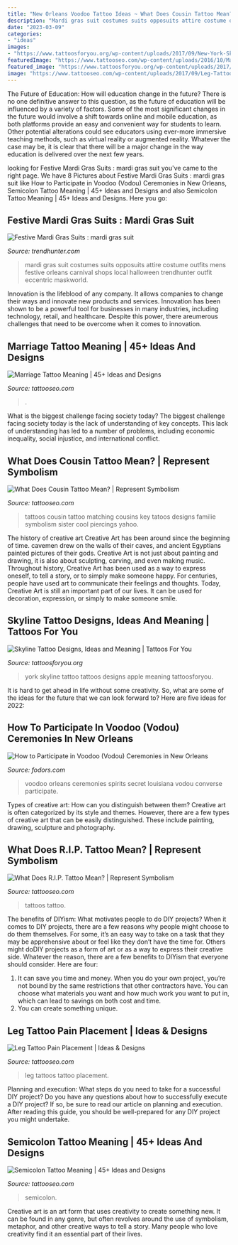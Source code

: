 ```yaml
---
title: "New Orleans Voodoo Tattoo Ideas ~ What Does Cousin Tattoo Mean?"
description: "Mardi gras suit costumes suits opposuits attire costume outfits mens festive orleans carnival shops local halloween trendhunter outfit eccentric maskworld"
date: "2023-03-09"
categories:
- "ideas"
images:
- "https://www.tattoosforyou.org/wp-content/uploads/2017/09/New-York-Skyline-Tattoo.jpg"
featuredImage: "https://www.tattooseo.com/wp-content/uploads/2016/10/Marriage-Tattoos-23.jpg"
featured_image: "https://www.tattoosforyou.org/wp-content/uploads/2017/09/New-York-Skyline-Tattoo.jpg"
image: "https://www.tattooseo.com/wp-content/uploads/2017/09/Leg-Tattoos-18.jpg"
---
```



The Future of Education: How will education change in the future?
There is no one definitive answer to this question, as the future of education will be influenced by a variety of factors. Some of the most significant changes in the future would involve a shift towards online and mobile education, as both platforms provide an easy and convenient way for students to learn. Other potential alterations could see educators using ever-more immersive teaching methods, such as virtual reality or augmented reality. Whatever the case may be, it is clear that there will be a major change in the way education is delivered over the next few years.

	

		
looking for Festive Mardi Gras Suits : mardi gras suit you've came to the right page. We have 8 Pictures about Festive Mardi Gras Suits : mardi gras suit like How to Participate in Voodoo (Vodou) Ceremonies in New Orleans, Semicolon Tattoo Meaning | 45+ Ideas and Designs and also Semicolon Tattoo Meaning | 45+ Ideas and Designs. Here you go:
		
    
## Festive Mardi Gras Suits : Mardi Gras Suit

<img loading=lazy src="http://cdn.trendhunterstatic.com/thumbs/mardi-gras-suit.jpeg" onerror="this.onerror=null;this.src='https://tse1.mm.bing.net/th?id=OIP.gR3Ts9nIhXz1UxreFIHozQHaKI&amp;pid=15.1';" alt="Festive Mardi Gras Suits : mardi gras suit">

_Source: trendhunter.com_

>mardi gras suit costumes suits opposuits attire costume outfits mens festive orleans carnival shops local halloween trendhunter outfit eccentric maskworld. 

	

Innovation is the lifeblood of any company. It allows companies to change their ways and innovate new products and services. Innovation has been shown to be a powerful tool for businesses in many industries, including technology, retail, and healthcare. Despite this power, there areumerous challenges that need to be overcome when it comes to innovation.

    
## Marriage Tattoo Meaning | 45+ Ideas And Designs

<img loading=lazy src="https://www.tattooseo.com/wp-content/uploads/2016/10/Marriage-Tattoos-23.jpg" onerror="this.onerror=null;this.src='https://tse1.mm.bing.net/th?id=OIP.tSjyx173A1ASHfS60WoecwAAAA&amp;pid=15.1';" alt="Marriage Tattoo Meaning | 45+ Ideas and Designs">

_Source: tattooseo.com_

>. 

	

What is the biggest challenge facing society today?
The biggest challenge facing society today is the lack of understanding of key concepts. This lack of understanding has led to a number of problems, including economic inequality, social injustice, and international conflict.

    
## What Does Cousin Tattoo Mean? | Represent Symbolism

<img loading=lazy src="https://www.tattooseo.com/wp-content/uploads/2018/02/Cousin-Tattoos-6.jpg" onerror="this.onerror=null;this.src='https://tse2.mm.bing.net/th?id=OIP.za3eGxMQwelzAFs283qCdgAAAA&amp;pid=15.1';" alt="What Does Cousin Tattoo Mean? | Represent Symbolism">

_Source: tattooseo.com_

>tattoos cousin tattoo matching cousins key tatoos designs familie symbolism sister cool piercings yahoo. 

	

The history of creative art
Creative Art has been around since the beginning of time. cavemen drew on the walls of their caves, and ancient Egyptians painted pictures of their gods. Creative Art is not just about painting and drawing, it is also about sculpting, carving, and even making music.
Throughout history, Creative Art has been used as a way to express oneself, to tell a story, or to simply make someone happy. For centuries, people have used art to communicate their feelings and thoughts. Today, Creative Art is still an important part of our lives. It can be used for decoration, expression, or simply to make someone smile.

    
## Skyline Tattoo Designs, Ideas And Meaning | Tattoos For You

<img loading=lazy src="https://www.tattoosforyou.org/wp-content/uploads/2017/09/New-York-Skyline-Tattoo.jpg" onerror="this.onerror=null;this.src='https://tse4.mm.bing.net/th?id=OIP.VPxabt_KJnRaaKJV6zhaowHaHa&amp;pid=15.1';" alt="Skyline Tattoo Designs, Ideas and Meaning | Tattoos For You">

_Source: tattoosforyou.org_

>york skyline tattoo tattoos designs apple meaning tattoosforyou. 

	

It is hard to get ahead in life without some creativity. So, what are some of the ideas for the future that we can look forward to? Here are five ideas for 2022: 

    
## How To Participate In Voodoo (Vodou) Ceremonies In New Orleans

<img loading=lazy src="https://cdn.fodors.com/wp-content/uploads/2018/05/voodoo7.jpg" onerror="this.onerror=null;this.src='https://tse4.mm.bing.net/th?id=OIP.4fUXhdH9UubPA6E0piHjSgHaE8&amp;pid=15.1';" alt="How to Participate in Voodoo (Vodou) Ceremonies in New Orleans">

_Source: fodors.com_

>voodoo orleans ceremonies spirits secret louisiana vodou converse participate. 

	

Types of creative art: How can you distinguish between them?
Creative art is often categorized by its style and themes. However, there are a few types of creative art that can be easily distinguished. These include painting, drawing, sculpture and photography.

    
## What Does R.I.P. Tattoo Mean? | Represent Symbolism

<img loading=lazy src="https://www.tattooseo.com/wp-content/uploads/2016/02/R.I.P.-Tattoos-19.jpg" onerror="this.onerror=null;this.src='https://tse2.mm.bing.net/th?id=OIP.sWHy1z0ciQVP_oBMVdlsBgAAAA&amp;pid=15.1';" alt="What Does R.I.P. Tattoo Mean? | Represent Symbolism">

_Source: tattooseo.com_

>tattoos tattoo. 

	

The benefits of DIYism: What motivates people to do DIY projects?
When it comes to DIY projects, there are a few reasons why people might choose to do them themselves. For some, it’s an easy way to take on a task that they may be apprehensive about or feel like they don’t have the time for. Others might doDIY projects as a form of art or as a way to express their creative side. Whatever the reason, there are a few benefits to DIYism that everyone should consider. Here are four: 
1) It can save you time and money. When you do your own project, you’re not bound by the same restrictions that other contractors have. You can choose what materials you want and how much work you want to put in, which can lead to savings on both cost and time. 
2) You can create something unique.

    
## Leg Tattoo Pain Placement | Ideas &amp; Designs

<img loading=lazy src="https://www.tattooseo.com/wp-content/uploads/2017/09/Leg-Tattoos-18.jpg" onerror="this.onerror=null;this.src='https://tse1.mm.bing.net/th?id=OIP.nqIU7AfRz9W1Kj9I1NwiGwAAAA&amp;pid=15.1';" alt="Leg Tattoo Pain Placement | Ideas &amp; Designs">

_Source: tattooseo.com_

>leg tattoos tattoo placement. 

	

Planning and execution: What steps do you need to take for a successful DIY project?
Do you have any questions about how to successfully execute a DIY project? If so, be sure to read our article on planning and execution. After reading this guide, you should be well-prepared for any DIY project you might undertake.

    
## Semicolon Tattoo Meaning | 45+ Ideas And Designs

<img loading=lazy src="https://www.tattooseo.com/wp-content/uploads/2017/02/Semicolon-Tattoo-Meaning-35.jpg" onerror="this.onerror=null;this.src='https://tse1.mm.bing.net/th?id=OIP.vWNfJI6WV7uAD6vXK6DiXwAAAA&amp;pid=15.1';" alt="Semicolon Tattoo Meaning | 45+ Ideas and Designs">

_Source: tattooseo.com_

>semicolon. 

	

Creative art is an art form that uses creativity to create something new. It can be found in any genre, but often revolves around the use of symbolism, metaphor, and other creative ways to tell a story. Many people who love creativity find it an essential part of their lives.

